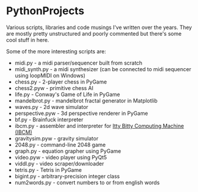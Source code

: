 # PythonProjects
Various scripts, libraries and code musings I've written over the years.
They are mostly pretty unstructured and poorly commented but there's some cool stuff in here. 

Some of the more interesting scripts are:

- midi.py - a midi parser/sequencer built from scratch
- midi_synth.py - a midi synthesizer (can be connected to midi sequencer using loopMIDI on Windows)
- chess.py - 2-player chess in PyGame
- chess2.pyw - primitive chess AI
- life.py - Conway's Game of Life in PyGame
- mandelbrot.py - mandelbrot fractal generator in Matplotlib
- waves.py - 2d wave simulator
- perspective.pyw - 3d perspective renderer in PyGame
- bf.py - Brainfuck interpreter
- ibcm.py - assembler and interpreter for [Itty Bitty Computing Machine (IBCM)](http://pegasus.cs.virginia.edu/ibcm/)
- gravitysim.pyw - gravity simulator
- 2048.py - command-line 2048 game
- graph.py - equation grapher using PyGame
- video.pyw - video player using PyQt5
- viddl.py - video scraper/downloader
- tetris.py - Tetris in PyGame
- bigint.py - arbitrary-precision integer class
- num2words.py - convert numbers to or from english words
